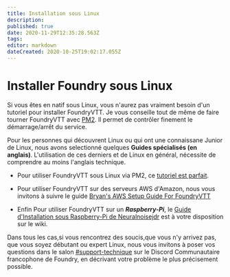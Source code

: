 ```yaml
---
title: Installation sous Linux
description: 
published: true
date: 2020-11-29T12:35:28.563Z
tags: 
editor: markdown
dateCreated: 2020-10-25T19:02:17.055Z
---
```


# Installer Foundry sous Linux

Si vous êtes en natif sous Linux, vous n'aurez pas vraiment besoin d'un tutoriel pour installer FoundryVTT.
Je vous conseille tout de même de faire tourner FoundryVTT avec [PM2](https://pm2.keymetrics.io/docs/usage/pm2-doc-single-page/). Il permet de contrôler finement le démarrage/arrêt du service.

Pour les personnes qui découvrent Linux ou qui ont une connaissane Junior de Linux, nous avons selectionné quelques **Guides  spécialisés (en anglais)**.
L'utilisation de ces derniers et de Linux en général, nécessite de comprendre au moins l'anglais technique.

- Pour utiliser FoundryVTT sous Linux via PM2, ce [tutoriel est parfait](https://foundryvtt.wiki/en/setup/Ubuntu-VM).

- Pour utiliser FoundryVTT sur des serveurs AWS d'Amazon, nous vous invitons à suivre le guide [Bryan's AWS Setup Guide For FoundryVTT](https://github.com/bryancasler/Bryans-AWS-Setup-Guide-for-FoundryVTT)

- Enfin Pour utiliser FoundryVTT sur un ***Raspberry-Pi***, le [Guide d'Installation sous Raspberry-Pi de Neuralnoisejdr](https://foundryvtt.wiki/fr/pour-commencer/raspberry) est à votre disposition sur le wiki.


Dans tous les cas,si vous rencontrez des soucis,que vous n'y arrivez pas, que vous soyez débutant ou expert Linux, nous vous invitons à poser vos questions dans le salon [#support-technique](https://discord.gg/pPSDNJk) sur le Discord Communautaire francophone de Foundry, en décrivant votre problème le plus précisement possible.